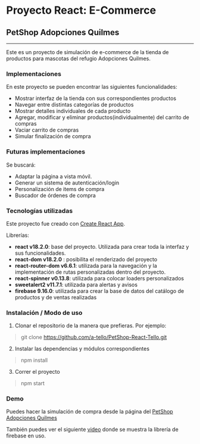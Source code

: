 # Proyecto React: E-Commerce
## PetShop Adopciones Quilmes
<hr>

Este es un proyecto de simulación de e-commerce de la tienda de productos para mascotas del refugio Adopciones Quilmes.

### Implementaciones
En este proyecto se pueden encontrar las siguientes funcionalidades:
* Mostrar interfaz de la tienda con sus correspondientes productos
* Navegar entre distintas categorías de productos
* Mostrar detalles individuales de cada producto
* Agregar, modificar y eliminar productos(individualmente) del carrito de compras
* Vaciar carrito de compras
* Simular finalización de compra

### Futuras implementaciones
Se buscará:
* Adaptar la página a vista móvil.
* Generar un sistema de autenticación/login
* Personalización de items de compra
* Buscador de órdenes de compra


### Tecnologías utilizadas

Este proyecto fue creado con [Create React App](https://github.com/facebook/create-react-app).

Librerías: 
* **react v18.2.0**: base del proyecto. Utilizada para crear toda la interfaz y sus funcionalidades.
* **react-dom v18.2.0** : posibilita el renderizado del proyecto
* **react-router-dom v6.6.1**: utilizada para la navegación y la implementación de rutas personalizadas dentro del proyecto.
* **react-spinner v0.13.8**: utilizada para colocar loaders personalizados
* **sweetalert2 v11.7.1**: utilizada para alertas y avisos
* **firebase 9.16.0**: utilizada para crear la base de datos del catálogo de productos y de ventas realizadas

### Instalación / Modo de uso

1. Clonar el repositorio de la manera que prefieras. Por ejemplo:
> git clone https://github.com/a-tello/PetShop-React-Tello.git

2. Instalar las dependencias y módulos correspondientes 
> npm install

3. Correr el proyecto
> npm start


### Demo
Puedes hacer la simulación de compra desde la página del [PetShop Adopciones Quilmes](https://aq-pet-shop.vercel.app/)

También puedes ver el siguiente [video]() donde se muestra la librería de firebase en uso.